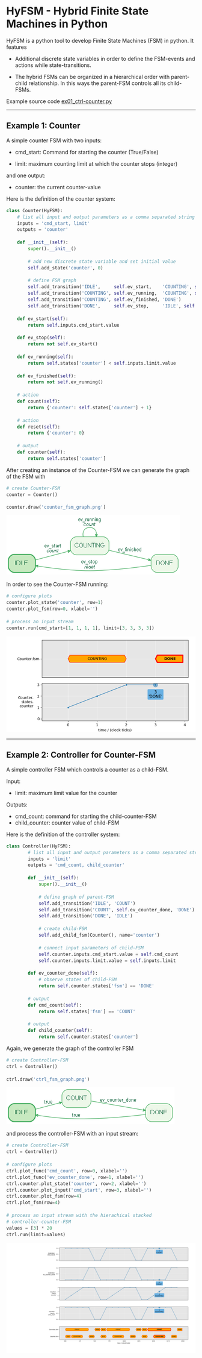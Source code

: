 # HyFSM - Hybrid Finite State Machines in Python

HyFSM is a python tool to develop Finite State Machines (FSM) in python.
It features

* Additional discrete state variables in order to define the FSM-events and
actions while state-transitions.

* The hybrid FSMs can be organized in a hierarchical order with parent-child
relationship. In this ways the parent-FSM controls all its child-FSMs.

Example source code [ex01_ctrl-counter.py](./ex01_ctrl-counter.py)

----

## Example 1: Counter

A simple counter FSM with two inputs:

* cmd_start:    Command for starting the counter (True/False)

* limit:        maximum counting limit at which the counter stops (integer)

and one output:

* counter:      the current counter-value

Here is the definition of the counter system:

```python
class Counter(HyFSM):
    # list all input and output parameters as a comma separated string
    inputs = 'cmd_start, limit'
    outputs = 'counter'

    def __init__(self):
        super().__init__()

        # add new discrete state variable and set initial value
        self.add_state('counter', 0)

        # define FSM graph
        self.add_transition('IDLE',     self.ev_start,    'COUNTING', self.count)
        self.add_transition('COUNTING', self.ev_running,  'COUNTING', self.count)
        self.add_transition('COUNTING', self.ev_finished, 'DONE')
        self.add_transition('DONE',     self.ev_stop,     'IDLE', self.reset)

    def ev_start(self):
        return self.inputs.cmd_start.value

    def ev_stop(self):
        return not self.ev_start()

    def ev_running(self):
        return self.states['counter'] < self.inputs.limit.value

    def ev_finished(self):
        return not self.ev_running()

    # action
    def count(self):
        return {'counter': self.states['counter'] + 1}

    # action
    def reset(self):
        return {'counter': 0}

    # output
    def counter(self):
        return self.states['counter']
```

After creating an instance of the Counter-FSM we can generate the graph of the
FSM with

```python
# create Counter-FSM
counter = Counter()

counter.draw('counter_fsm_graph.png')
```

![Counter FSM](./counter_fsm_graph.png)

In order to see the Counter-FSM running:

```python
# configure plots
counter.plot_state('counter', row=1)
counter.plot_fsm(row=0, xlabel='')

# process an input stream
counter.run(cmd_start=[1, 1, 1, 1], limit=[3, 3, 3, 3])
```

![Counter FSM](./counter.png)

----

## Example 2: Controller for Counter-FSM

A simple controller FSM which controls a counter as a child-FSM.

Input:

* limit:          maximum limit value for the counter

Outputs:

* cmd_count:      command for starting the child-counter-FSM
* child_counter:  counter value of child-FSM

Here is the definition of the controller system:

```python
class Controller(HyFSM):
        # list all input and output parameters as a comma separated string
        inputs = 'limit'
        outputs = 'cmd_count, child_counter'

        def __init__(self):
            super().__init__()

            # define graph of parent-FSM
            self.add_transition('IDLE', 'COUNT')
            self.add_transition('COUNT', self.ev_counter_done, 'DONE')
            self.add_transition('DONE', 'IDLE')

            # create child-FSM
            self.add_child_fsm(Counter(), name='counter')

            # connect input parameters of child-FSM
            self.counter.inputs.cmd_start.value = self.cmd_count
            self.counter.inputs.limit.value = self.inputs.limit

        def ev_counter_done(self):
            # observe states of child-FSM
            return self.counter.states['fsm'] == 'DONE'

        # output
        def cmd_count(self):
            return self.states['fsm'] == 'COUNT'

        # output
        def child_counter(self):
            return self.counter.states['counter']
```

Again, we generate the graph of the controller FSM

```python
# create Controller-FSM
ctrl = Controller()

ctrl.draw('ctrl_fsm_graph.png')
```

![Controller FSM](./ctrl_fsm_graph.png)

and process the controller-FSM with an input stream:

```python
# create Controller-FSM
ctrl = Controller()

# configure plots
ctrl.plot_func('cmd_count', row=0, xlabel='')
ctrl.plot_func('ev_counter_done', row=1, xlabel='')
ctrl.counter.plot_state('counter', row=2, xlabel='')
ctrl.counter.plot_input('cmd_start', row=3, xlabel='')
ctrl.counter.plot_fsm(row=4)
ctrl.plot_fsm(row=4)

# process an input stream with the hierachical stacked
# controller-counter-FSM
values = [3] * 20
ctrl.run(limit=values)
```

![Controller FSM](./controller.png)

